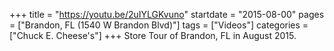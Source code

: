 +++
title = "https://youtu.be/2uIYLGKvuno"
startdate = "2015-08-00"
pages = ["Brandon, FL (1540 W Brandon Blvd)"]
tags = ["Videos"]
categories = ["Chuck E. Cheese's"]
+++
Store Tour of Brandon, FL in August 2015.
